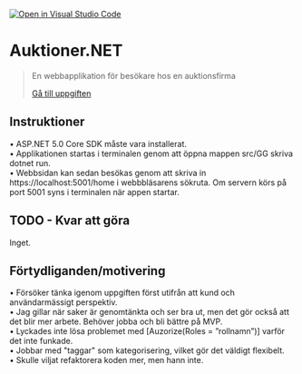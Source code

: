 [![Open in Visual Studio Code](https://classroom.github.com/assets/open-in-vscode-f059dc9a6f8d3a56e377f745f24479a46679e63a5d9fe6f495e02850cd0d8118.svg)](https://classroom.github.com/online_ide?assignment_repo_id=6630280&assignment_repo_type=AssignmentRepo)
# Auktioner.NET

>En webbapplikation för besökare hos en auktionsfirma
>
>[Gå till uppgiften](https://ju.instructure.com/courses/5943/assignments/24067)

## Instruktioner

• ASP.NET 5.0 Core SDK måste vara installerat.  
• Applikationen startas i terminalen genom att öppna mappen src/GG skriva dotnet run.  
• Webbsidan kan sedan besökas genom att skriva in https://localhost:5001/home i webbbläsarens sökruta. Om servern körs på port 5001 syns i terminalen när appen startar.

## TODO - Kvar att göra

Inget.

## Förtydliganden/motivering

• Försöker tänka igenom uppgiften först utifrån att kund och användarmässigt perspektiv.   
• Jag gillar när saker är genomtänkta och ser bra ut, men det gör också att det blir mer arbete. Behöver jobba och bli bättre på MVP.  
• Lyckades inte lösa problemet med [Auzorize(Roles = ”rollnamn”)] varför det inte funkade.   
• Jobbar med "taggar" som kategorisering, vilket gör det väldigt flexibelt.   
• Skulle viljat refaktorera koden mer, men hann inte.   